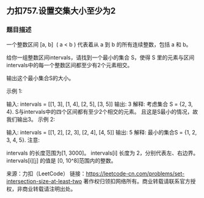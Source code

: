 ## 力扣757.设置交集大小至少为2

### 题目描述

一个整数区间 [a, b]  ( a < b ) 代表着从 a 到 b 的所有连续整数，包括 a 和 b。

给你一组整数区间intervals，请找到一个最小的集合 S，使得 S 里的元素与区间intervals中的每一个整数区间都至少有2个元素相交。

输出这个最小集合S的大小。

示例 1:

输入: intervals = [[1, 3], [1, 4], [2, 5], [3, 5]]
输出: 3
解释:
考虑集合 S = {2, 3, 4}. S与intervals中的四个区间都有至少2个相交的元素。
且这是S最小的情况，故我们输出3。
示例 2:

输入: intervals = [[1, 2], [2, 3], [2, 4], [4, 5]]
输出: 5
解释:
最小的集合S = {1, 2, 3, 4, 5}.
注意:

intervals 的长度范围为[1, 3000]。
intervals[i] 长度为 2，分别代表左、右边界。
intervals[i][j] 的值是 [0, 10^8]范围内的整数。

来源：力扣（LeetCode）
链接：https://leetcode-cn.com/problems/set-intersection-size-at-least-two
著作权归领扣网络所有。商业转载请联系官方授权，非商业转载请注明出处。